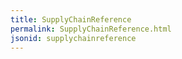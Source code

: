 ```yaml
---
title: SupplyChainReference
permalink: SupplyChainReference.html
jsonid: supplychainreference
---
```

